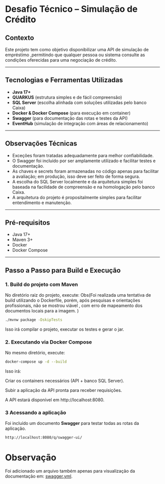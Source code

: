 # Desafio Técnico – Simulação de Crédito

## Contexto

Este projeto tem como objetivo disponibilizar uma API de simulação de empréstimo ,permitindo que qualquer pessoa ou sistema consulte as condições oferecidas para uma negociação de crédito.

---

## Tecnologias e Ferramentas Utilizadas

- **Java 17+**
- **QUARKUS** (estrutura simples e de fácil compreensão)
- **SQL Server** (escolha alinhada com soluções utilizadas pelo banco Caixa)
- **Docker & Docker Compose** (para execução em container)
- **Swagger** (para documentação das rotas e testes da API)
- **EventHub** (simulação de integração com áreas de relacionamento)

---

## Observações Técnicas

- Exceções foram tratadas adequadamente para melhor confiabilidade.
- O Swagger foi incluído por ser amplamente utilizado e facilitar testes e documentação.
- As chaves e secrets foram armazenadas no código apenas para facilitar a avaliação; em produção, isso deve ser feito de forma segura.
- A escolha do SQL Server localmente e da arquitetura simples foi baseada na facilidade de compreensão e na homologação pelo banco Caixa.
- A arquitetura do projeto é propositalmente simples para facilitar entendimento e manutenção.

---

## Pré-requisitos

- Java 17+
- Maven 3+
- Docker
- Docker Compose

---

## Passo a Passo para Build e Execução

### 1. Build do projeto com Maven

No diretório raiz do projeto, execute:
Obs(Foi realizada uma tentativa de build utilizando o Dockerfile, porém, após pesquisas e orientações profissionais, não se mostrou viável , 
com erro de mapeamento dos documentos locais para a imagem. )
```bash
./mvnw package -DskipTests
```

Isso irá compilar o projeto, executar os testes e gerar o jar.

### 2. Executando via Docker Compose

No mesmo diretório, execute:

```bash
docker-compose up -d --build
```

Isso irá:

Criar os containers necessários (API + banco SQL Server).

Subir a aplicação da API pronta para receber requisições.

A API estará disponível em http://localhost:8080.

### 3 Acessando a aplicação

Foi incluído um documento **Swagger** para testar todas as rotas da aplicação.

```bash
http://localhost:8080/q/swagger-ui/
```

# Observação

Foi adicionado um arquivo também apenas para visualização da documentação em:
[swagger.yml](doc/swagger.yml).
